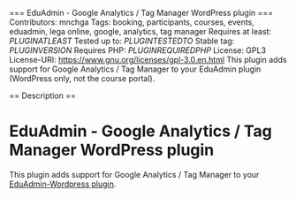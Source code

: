 === EduAdmin - Google Analytics / Tag Manager WordPress plugin ===
Contributors: mnchga
Tags: booking, participants, courses, events, eduadmin, lega online, google, analytics, tag manager
Requires at least: $PLUGINATLEAST$
Tested up to: $PLUGINTESTEDTO$
Stable tag: $PLUGINVERSION$
Requires PHP: $PLUGINREQUIREDPHP$
License: GPL3
License-URI: https://www.gnu.org/licenses/gpl-3.0.en.html
This plugin adds support for Google Analytics / Tag Manager to your EduAdmin plugin (WordPress only, not the course portal).

== Description ==

# EduAdmin - Google Analytics / Tag Manager WordPress plugin

This plugin adds support for Google Analytics / Tag Manager to your [EduAdmin-Wordpress plugin](https://github.com/MultinetInteractive/EduAdmin-WordPress).

